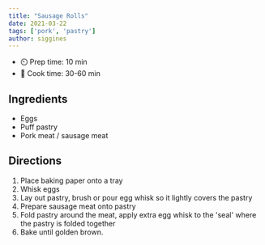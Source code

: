 ```yaml
---
title: "Sausage Rolls"
date: 2021-03-22
tags: ['pork', 'pastry']
author: siggines
---
```


- ⏲️ Prep time: 10 min
- 🍳 Cook time: 30-60 min

## Ingredients

- Eggs
- Puff pastry
- Pork meat / sausage meat

## Directions

1. Place baking paper onto a tray
2. Whisk eggs
3. Lay out pastry, brush or pour egg whisk so it lightly covers the pastry
4. Prepare sausage meat onto pastry
5. Fold pastry around the meat, apply extra egg whisk to the 'seal' where the pastry is folded together
6. Bake until golden brown.
